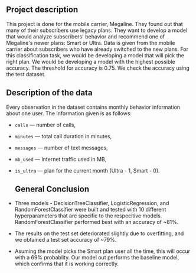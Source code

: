 ## Project description

This project is done for the mobile carrier, Megaline. They found out that many of their subscribers use legacy plans. They want to develop a model that would analyze subscribers' behavior and recommend one of Megaline's newer plans: Smart or Ultra.
Data is given from the mobile carrier about subscribers who have already switched to the new plans. For this classification task, we would be developing a model that will pick the right plan. 
We would be developing a model with the highest possible accuracy. The threshold for accuracy is 0.75. We check the accuracy using the test dataset.


## Description of the data

Every observation in the dataset contains monthly behavior information about one user. The information given is as follows:
- `сalls` — number of calls,
- `minutes` — total call duration in minutes,
- `messages` — number of text messages,
- `mb_used` — Internet traffic used in MB,
- `is_ultra` — plan for the current month (Ultra - 1, Smart - 0).

  ## General Conclusion

- Three models - DecisionTreeClassifier, LogisticRegression, and RandomForestClassifier were built and tested with 10 different hyperparameters that are specific to the respecitive models. RandomForestClassifier performed best with an accuracy of ~81%.
- The results on the test set deteriorated slightly due to overfitting, and we obtained a test set accuracy of ~79%.
- Asuming the model picks the Smart plan user all the time, this will occur with a 69% probablity. Our model out performs the baseline model, which confirms that it is working correctly.

